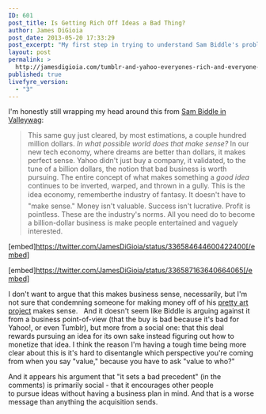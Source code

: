 ```yaml
---
ID: 601
post_title: Is Getting Rich Off Ideas a Bad Thing?
author: James DiGioia
post_date: 2013-05-20 17:33:29
post_excerpt: "My first step in trying to understand Sam Biddle's problem with David Karp's sale of Tumblr."
layout: post
permalink: >
  http://jamesdigioia.com/tumblr-and-yahoo-everyones-rich-and-everyone-loses/
published: true
livefyre_version:
  - "3"
---
```

I'm honestly still wrapping my head around this from <a title="Tumblr and Yahoo: Everyone's Rich and Everyone Loses" href="http://valleywag.gawker.com/tumblr-and-yahoo-everyones-rich-and-everyone-loses-508883301" target="_blank">Sam Biddle in Valleywag</a>:

> This same guy just cleared, by most estimations, a couple hundred million dollars. *In what possible world does that make sense?* In our new tech economy, where dreams are better than dollars, it makes perfect sense. Yahoo didn't just buy a company, it validated, to the tune of a billion dollars, the notion that bad business is worth pursuing. The entire concept of what makes something a *good idea* continues to be inverted, warped, and thrown in a gully. This is the idea economy, rememberthe industry of fantasy. It doesn't have to "make sense." Money isn't valuable. Success isn't lucrative. Profit is pointless. These are the industry's norms. All you need do to become a billion-dollar business is make people entertained and vaguely interested.<!--more-->

[embed]https://twitter.com/JamesDiGioia/status/336584644600422400[/embed]

[embed]https://twitter.com/JamesDiGioia/status/336587163640664065[/embed]

I don't want to argue that this makes business sense, necessarily, but I'm not sure that condemning someone for making money off of his [pretty art project][1] makes sense.   And it doesn't seem like Biddle is arguing against it from a business point-of-view (that the buy is bad because it's bad for Yahoo!, or even Tumblr), but more from a social one: that this deal rewards pursuing an idea for its own sake instead figuring out how to monetize that idea. I think the reason I'm having a tough time being more clear about this is it's hard to disentangle which perspective you're coming from when you say "value," because you have to ask "value to who?"

And it appears his argument that "it sets a bad precedent" (in the comments) is primarily social - that it encourages other people to pursue ideas without having a business plan in mind. And that is a worse message than anything the acquisition sends.

 [1]: http://betabeat.com/2013/05/lets-not-pop-all-the-bottles-at-once-this-tumblr-deal-isnt-exactly-a-cinderella-story/ "Lets Not Pop All the Bottles at Once: This Tumblr Deal Isnt a Total Cinderella Story"